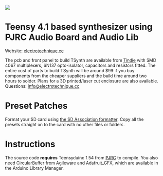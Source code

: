 ![](https://electrotechnique.github.io/etlogo.png)

# Teensy 4.1 based synthesizer using PJRC Audio Board and Audio Lib

Website: [electrotechnique.cc](https://electrotechnique.cc)

The pcb and front panel to build TSynth are available from [Tindie](https://www.tindie.com/products/electrotechnique/tsynth-teensy-based-diy-programmable-poly-synth/) with SMD 4067 multiplexers, 6N137 opto-isolator, capacitors and resistors fitted. The entire cost of parts to build TSynth will be around $99 if you buy components from the cheaper suppliers and the build time around two hours to solder. Plans for a 3D printed/laser cut enclosure are also available.
Questions: info@electrotechnique.cc

# Preset Patches
Format your SD card using [the SD Association formatter](https://www.sdcard.org/downloads/formatter/). Copy all the presets straight on to the card with no other files or folders.

# Instructions

The source code **requires** Teensyduino 1.54 from [PJRC](https://pjrc.com) to compile. You also need CircularBuffer from Agileware and Adafruit_GFX, which are available in the Arduino Library Manager.
